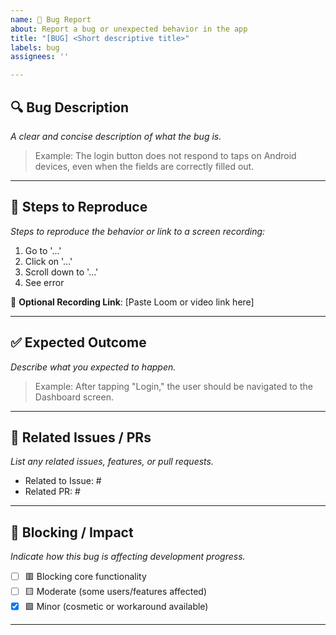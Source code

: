 ```yaml
---
name: 🐞 Bug Report
about: Report a bug or unexpected behavior in the app
title: "[BUG] <Short descriptive title>"
labels: bug
assignees: ''

---
```


## 🔍 Bug Description

_A clear and concise description of what the bug is._

> Example: The login button does not respond to taps on Android devices, even when the fields are correctly filled out.

---

## 🔁 Steps to Reproduce

_Steps to reproduce the behavior or link to a screen recording:_

1. Go to '...'
2. Click on '...'
3. Scroll down to '...'
4. See error

🎥 **Optional Recording Link**: [Paste Loom or video link here]

---

## ✅ Expected Outcome

_Describe what you expected to happen._

> Example: After tapping "Login," the user should be navigated to the Dashboard screen.

---

## 🔗 Related Issues / PRs

_List any related issues, features, or pull requests._

- Related to Issue: #<number>
- Related PR: #<number>

---

## 🚧 Blocking / Impact

_Indicate how this bug is affecting development progress._

- [ ] 🟥 Blocking core functionality  
- [ ] 🟨 Moderate (some users/features affected)  
- [x] 🟩 Minor (cosmetic or workaround available)

---

